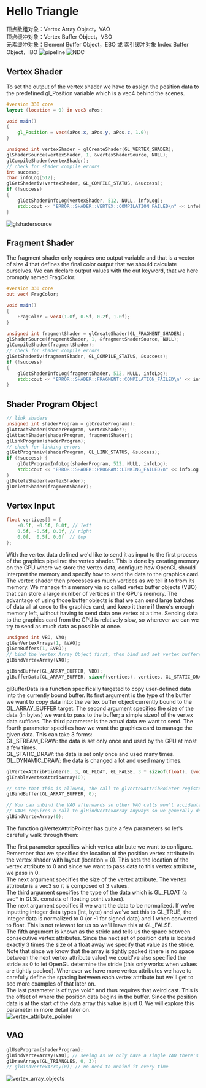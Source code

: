 ﻿# Hello Triangle
顶点数组对象：Vertex Array Object，VAO  
顶点缓冲对象：Vertex Buffer Object，VBO  
元素缓冲对象：Element Buffer Object，EBO 或 索引缓冲对象 Index Buffer Object，IBO
 ![pipeline](https://user-images.githubusercontent.com/98029669/212928856-1a7c1b24-d998-4067-b133-4e888cb202d9.png)
 ![NDC](https://user-images.githubusercontent.com/98029669/212930015-27f631a2-53de-4d5d-a4d9-478b76e1429a.png)
 ## Vertex Shader
 To set the output of the vertex shader we have to assign the position data to the predefined gl_Position variable which is a vec4 behind the scenes. 
```GLSL
#version 330 core
layout (location = 0) in vec3 aPos;

void main()
{
    gl_Position = vec4(aPos.x, aPos.y, aPos.z, 1.0);
}
```
```C++
unsigned int vertexShader = glCreateShader(GL_VERTEX_SHADER);
glShaderSource(vertexShader, 1, &vertexShaderSource, NULL);
glCompileShader(vertexShader);
// check for shader compile errors
int success;
char infoLog[512];
glGetShaderiv(vertexShader, GL_COMPILE_STATUS, &success);
if (!success)
{
    glGetShaderInfoLog(vertexShader, 512, NULL, infoLog);
    std::cout << "ERROR::SHADER::VERTEX::COMPILATION_FAILED\n" << infoLog << std::endl;
}
```
![glshadersource](https://user-images.githubusercontent.com/98029669/212934681-4c77ed92-0007-486d-8a34-64e3a0d83440.png)

 ## Fragment Shader
 The fragment shader only requires one output variable and that is a vector of size 4 that defines the final color output that we should calculate ourselves.
 We can declare output values with the out keyword, that we here promptly named FragColor.
```GLSL
#version 330 core
out vec4 FragColor;

void main()
{
    FragColor = vec4(1.0f, 0.5f, 0.2f, 1.0f);
} 
```
```C++
unsigned int fragmentShader = glCreateShader(GL_FRAGMENT_SHADER);
glShaderSource(fragmentShader, 1, &fragmentShaderSource, NULL);
glCompileShader(fragmentShader);
// check for shader compile errors
glGetShaderiv(fragmentShader, GL_COMPILE_STATUS, &success);
if (!success)
{
    glGetShaderInfoLog(fragmentShader, 512, NULL, infoLog);
    std::cout << "ERROR::SHADER::FRAGMENT::COMPILATION_FAILED\n" << infoLog << std::endl;
}
```

## Shader Program Object
```C++
// link shaders
unsigned int shaderProgram = glCreateProgram();
glAttachShader(shaderProgram, vertexShader);
glAttachShader(shaderProgram, fragmentShader);
glLinkProgram(shaderProgram);
// check for linking errors
glGetProgramiv(shaderProgram, GL_LINK_STATUS, &success);
if (!success) {
    glGetProgramInfoLog(shaderProgram, 512, NULL, infoLog);
    std::cout << "ERROR::SHADER::PROGRAM::LINKING_FAILED\n" << infoLog << std::endl;
}
glDeleteShader(vertexShader);
glDeleteShader(fragmentShader);
```

## Vertex Input
```C++
float vertices[] = {
    -0.5f, -0.5f, 0.0f, // left  
    0.5f, -0.5f, 0.0f, // right 
    0.0f,  0.5f, 0.0f  // top   
}; 
```
With the vertex data defined we'd like to send it as input to the first process of the graphics pipeline: the vertex shader. 
This is done by creating memory on the GPU where we store the vertex data, configure how OpenGL should interpret the memory and specify how to send the data to the graphics card. 
The vertex shader then processes as much vertices as we tell it to from its memory.
We manage this memory via so called vertex buffer objects (VBO) that can store a large number of vertices in the GPU's memory. 
The advantage of using those buffer objects is that we can send large batches of data all at once to the graphics card, and keep it there if there's enough memory left, without having to send data one vertex at a time. 
Sending data to the graphics card from the CPU is relatively slow, so wherever we can we try to send as much data as possible at once.
```C++
unsigned int VBO, VAO;
glGenVertexArrays(1, &VAO);
glGenBuffers(1, &VBO);
// bind the Vertex Array Object first, then bind and set vertex buffer(s), and then configure vertex attributes(s).
glBindVertexArray(VAO);

glBindBuffer(GL_ARRAY_BUFFER, VBO);
glBufferData(GL_ARRAY_BUFFER, sizeof(vertices), vertices, GL_STATIC_DRAW);
```
glBufferData is a function specifically targeted to copy user-defined data into the currently bound buffer. 
Its first argument is the type of the buffer we want to copy data into: the vertex buffer object currently bound to the GL_ARRAY_BUFFER target. 
The second argument specifies the size of the data (in bytes) we want to pass to the buffer; a simple sizeof of the vertex data suffices. 
The third parameter is the actual data we want to send.
The fourth parameter specifies how we want the graphics card to manage the given data. This can take 3 forms:  
GL_STREAM_DRAW: the data is set only once and used by the GPU at most a few times.  
GL_STATIC_DRAW: the data is set only once and used many times.  
GL_DYNAMIC_DRAW: the data is changed a lot and used many times.  



```C++
glVertexAttribPointer(0, 3, GL_FLOAT, GL_FALSE, 3 * sizeof(float), (void*)0);
glEnableVertexAttribArray(0);

// note that this is allowed, the call to glVertexAttribPointer registered VBO as the vertex attribute's bound vertex buffer object so afterwards we can safely unbind
glBindBuffer(GL_ARRAY_BUFFER, 0); 

// You can unbind the VAO afterwards so other VAO calls won't accidentally modify this VAO, but this rarely happens. Modifying other
// VAOs requires a call to glBindVertexArray anyways so we generally don't unbind VAOs (nor VBOs) when it's not directly necessary.
glBindVertexArray(0); 
```
The function glVertexAttribPointer has quite a few parameters so let's carefully walk through them:

The first parameter specifies which vertex attribute we want to configure. Remember that we specified the location of the position vertex attribute in the vertex shader with layout (location = 0). This sets the location of the vertex attribute to 0 and since we want to pass data to this vertex attribute, we pass in 0.  
The next argument specifies the size of the vertex attribute. The vertex attribute is a vec3 so it is composed of 3 values.  
The third argument specifies the type of the data which is GL_FLOAT (a vec* in GLSL consists of floating point values).  
The next argument specifies if we want the data to be normalized. If we're inputting integer data types (int, byte) and we've set this to GL_TRUE, the integer data is normalized to 0 (or -1 for signed data) and 1 when converted to float. This is not relevant for us so we'll leave this at GL_FALSE.  
The fifth argument is known as the stride and tells us the space between consecutive vertex attributes. Since the next set of position data is located exactly 3 times the size of a float away we specify that value as the stride. Note that since we know that the array is tightly packed (there is no space between the next vertex attribute value) we could've also specified the stride as 0 to let OpenGL determine the stride (this only works when values are tightly packed). Whenever we have more vertex attributes we have to carefully define the spacing between each vertex attribute but we'll get to see more examples of that later on.  
The last parameter is of type void* and thus requires that weird cast. This is the offset of where the position data begins in the buffer. Since the position data is at the start of the data array this value is just 0. We will explore this parameter in more detail later on.  
![vertex_attribute_pointer](https://user-images.githubusercontent.com/98029669/212988872-2b77f087-e8b7-43cf-8706-391edfe1b805.png)

## VAO
```C++
glUseProgram(shaderProgram);
glBindVertexArray(VAO); // seeing as we only have a single VAO there's no need to bind it every time, but we'll do so to keep things a bit more organized
glDrawArrays(GL_TRIANGLES, 0, 3);
// glBindVertexArray(0); // no need to unbind it every time 
```
![vertex_array_objects](https://user-images.githubusercontent.com/98029669/212989494-4f25b0f9-21e6-4b38-ab0e-c109e48d2261.png)
